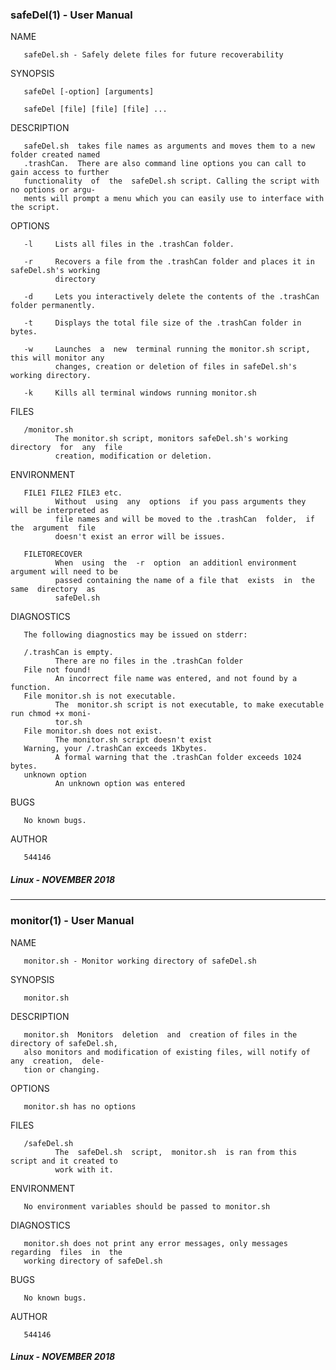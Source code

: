 ### safeDel(1) - User Manual

NAME

       safeDel.sh - Safely delete files for future recoverability

SYNOPSIS

       safeDel [-option] [arguments]

       safeDel [file] [file] [file] ...

DESCRIPTION

       safeDel.sh  takes file names as arguments and moves them to a new folder created named
       .trashCan.  There are also command line options you can call to gain access to further
       functionality  of  the  safeDel.sh script. Calling the script with no options or argu‐
       ments will prompt a menu which you can easily use to interface with the script.

OPTIONS

       -l     Lists all files in the .trashCan folder.

       -r     Recovers a file from the .trashCan folder and places it in safeDel.sh's working
              directory

       -d     Lets you interactively delete the contents of the .trashCan folder permanently.

       -t     Displays the total file size of the .trashCan folder in bytes.

       -w     Launches  a  new  terminal running the monitor.sh script, this will monitor any
              changes, creation or deletion of files in safeDel.sh's working directory.

       -k     Kills all terminal windows running monitor.sh

FILES

       /monitor.sh
              The monitor.sh script, monitors safeDel.sh's working  directory  for  any  file
              creation, modification or deletion.

ENVIRONMENT

       FILE1 FILE2 FILE3 etc.
              Without  using  any  options  if you pass arguments they will be interpreted as
              file names and will be moved to the .trashCan  folder,  if  the  argument  file
              doesn't exist an error will be issues.

       FILETORECOVER
              When  using  the  -r  option  an additionl environment argument will need to be
              passed containing the name of a file that  exists  in  the  same  directory  as
              safeDel.sh

DIAGNOSTICS

       The following diagnostics may be issued on stderr:

       /.trashCan is empty.
              There are no files in the .trashCan folder
       File not found!
              An incorrect file name was entered, and not found by a function.
       File monitor.sh is not executable.
              The  monitor.sh script is not executable, to make executable run chmod +x moni‐
              tor.sh
       File monitor.sh does not exist.
              The monitor.sh script doesn't exist
       Warning, your /.trashCan exceeds 1Kbytes.
              A formal warning that the .trashCan folder exceeds 1024 bytes.
       unknown option
              An unknown option was entered

BUGS

       No known bugs.

AUTHOR

       544146

##### Linux - NOVEMBER 2018

---

### monitor(1) - User Manual

NAME

       monitor.sh - Monitor working directory of safeDel.sh

SYNOPSIS

       monitor.sh

DESCRIPTION

       monitor.sh  Monitors  deletion  and  creation of files in the directory of safeDel.sh,
       also monitors and modification of existing files, will notify of any  creation,  dele‐
       tion or changing.

OPTIONS

       monitor.sh has no options

FILES

       /safeDel.sh
              The  safeDel.sh  script,  monitor.sh  is ran from this script and it created to
              work with it.

ENVIRONMENT

       No environment variables should be passed to monitor.sh

DIAGNOSTICS

       monitor.sh does not print any error messages, only messages  regarding  files  in  the
       working directory of safeDel.sh

BUGS

       No known bugs.

AUTHOR

       544146
    
##### Linux - NOVEMBER 2018
